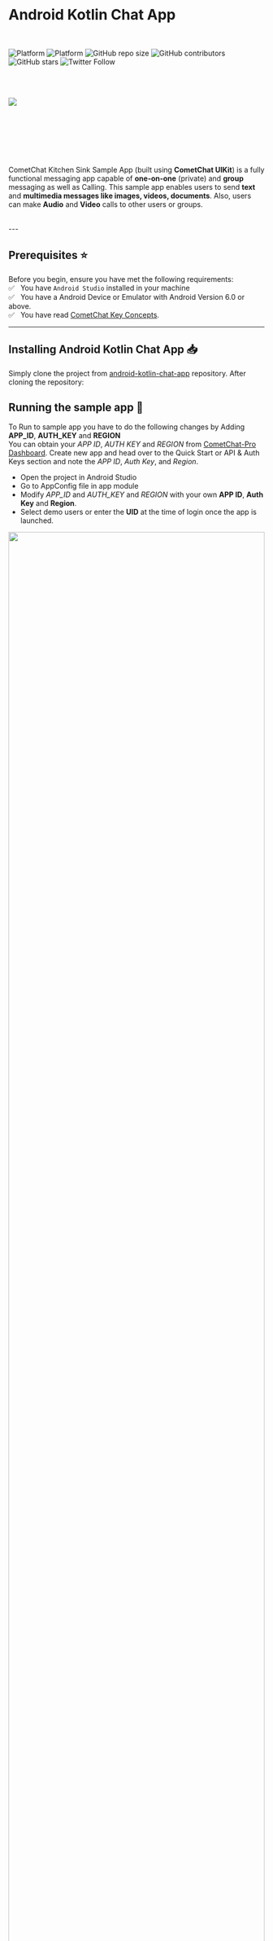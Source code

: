 <div style="width:100%">
    <div style="width:50%; display:inline-block">
        <p align="center">
        <img align="center" alt="" src="https://avatars2.githubusercontent.com/u/45484907?s=200&v=4">
        </p>
    </div>
</div>

<br></br><br></br>

# Android Kotlin Chat App
<br/>

![Platform](https://img.shields.io/badge/Platform-Android-brightgreen.svg)
![Platform](https://img.shields.io/badge/Language-Kotlin-yellowgreen.svg)
![GitHub repo size](https://img.shields.io/github/repo-size/cometchat-pro/android-kotlin-chat-app)
![GitHub contributors](https://img.shields.io/github/contributors/cometchat-pro/android-kotlin-chat-app)
![GitHub stars](https://img.shields.io/github/stars/cometchat-pro/android-kotlin-chat-app?style=social)
![Twitter Follow](https://img.shields.io/twitter/follow/cometchat?style=social)

</br></br>

<div>
<img align="left" src="https://files.readme.io/952af91-UI_Kit__1.png">
</div>

<br></br><br></br></br>

<br></br>
CometChat Kitchen Sink Sample App (built using **CometChat UIKit**) is a fully functional messaging app capable of **one-on-one** (private) and **group** messaging as well as Calling. This sample app enables users to send **text** and **multimedia messages like images, videos, documents**. Also, users can make **Audio** and **Video** calls to other users or groups.

</br>
---

## Prerequisites :star:

Before you begin, ensure you have met the following requirements:<br/>
✅ &nbsp; You have `Android Studio` installed in your machine <br/>
✅ &nbsp; You have a Android Device or Emulator with Android Version 6.0 or above. <br/>
✅ &nbsp; You have read [CometChat Key Concepts](https://prodocs.cometchat.com/docs/concepts).<br/>

---

## Installing Android Kotlin Chat App :inbox_tray:
Simply clone the project from [android-kotlin-chat-app](https://github.com/cometchat-pro-samples/android-kotlin-chat-app/archive/master.zip) repository. After cloning the repository:

## Running the sample app :rocket:
To Run to sample app you have to do the following changes by Adding **APP_ID**, **AUTH_KEY** and **REGION**  
You can obtain your *APP ID*, *AUTH KEY* and *REGION* from [CometChat-Pro Dashboard](https://app.cometchat.com/). Create new app and head over to the Quick Start or API & Auth Keys section and note the *APP ID*, *Auth Key*, and *Region*.
- Open the project in Android Studio
- Go to AppConfig file in app module
- Modify *APP_ID* and *AUTH_KEY*  and *REGION* with your own **APP ID**, **Auth Key** and **Region**.
- Select demo users or enter the **UID** at the time of login once the app is launched.

<img align="center" width="100%" height="auto"
src="https://github.com/cometchat-pro-samples/android-kotlin-chat-app/blob/master/Screenshot/qs.png">
<br/><br/>
<img align="center" width="100%" height="auto"
src="https://github.com/cometchat-pro-samples/android-kotlin-chat-app/blob/master/Screenshot/credentialss.png">

---
## Add UIKit Library to your project :book:
Learn more about how to integrate [UI Kit-Kotlin](https://github.com/cometchat-pro/android-kotlin-chat-ui-kit) inside your app.

---

# Troubleshooting
- To read the full documentation on UI Kit-Kotlin integration visit our [Documentation](https://prodocs.cometchat.com/docs/android-kotlin-ui-kit).
- Facing any issues while integrating or installing the UI Kit-Kotlin please <a href="https://app.cometchat.io/"> connect with us via real time support present in CometChat Dashboard.</a>

# Contributors
Thanks to the following people who have contributed to this project:<br/>
[@poojashivane :woman_technologist:](https://github.com/PoojaShivane) <br/>
[@darshanbhanushali :computer:](https://github.com/darshanbhanushali)<br/>
[@yadavmangesh :spiral_notepad:](https://github.com/yadavmangesh)<br/>
[@anantgarg :man_judge:](https://github.com/anantgarg)<br/>
[@Tristankluivert :man_technologist:](https://github.com/Tristankluivert)<br/>

## Contact :mailbox:
Contact us via real time support present in [CometChat Dashboard](https://app.cometchat.io/).

## License

This project uses the following license: [License](https://github.com/cometchat-pro/.github/blob/master/LICENSE).




